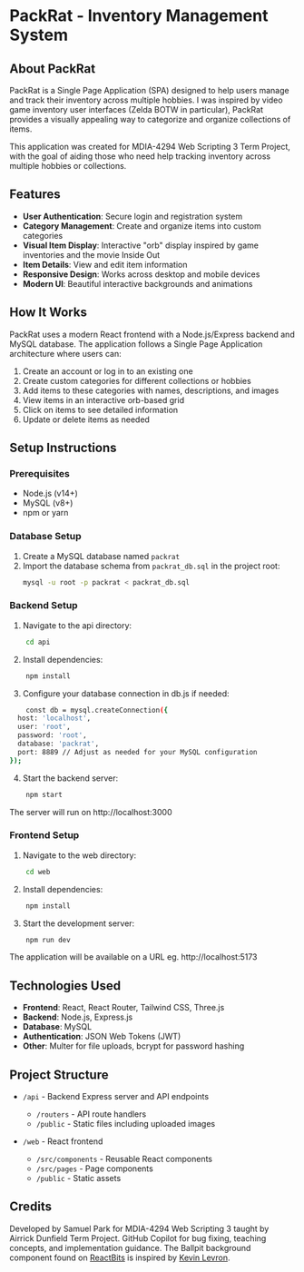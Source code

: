 # PackRat - Inventory Management System

## About PackRat

PackRat is a Single Page Application (SPA) designed to help users manage and track their inventory across multiple hobbies. I was inspired by video game inventory user interfaces (Zelda BOTW in particular), PackRat provides a visually appealing way to categorize and organize collections of items.

This application was created for MDIA-4294 Web Scripting 3 Term Project, with the goal of aiding those who need help tracking inventory across multiple hobbies or collections.

## Features

- **User Authentication**: Secure login and registration system
- **Category Management**: Create and organize items into custom categories
- **Visual Item Display**: Interactive "orb" display inspired by game inventories and the movie Inside Out
- **Item Details**: View and edit item information
- **Responsive Design**: Works across desktop and mobile devices
- **Modern UI**: Beautiful interactive backgrounds and animations

## How It Works

PackRat uses a modern React frontend with a Node.js/Express backend and MySQL database. The application follows a Single Page Application architecture where users can:

1. Create an account or log in to an existing one
2. Create custom categories for different collections or hobbies
3. Add items to these categories with names, descriptions, and images
4. View items in an interactive orb-based grid
5. Click on items to see detailed information
6. Update or delete items as needed

## Setup Instructions

### Prerequisites

- Node.js (v14+)
- MySQL (v8+)
- npm or yarn

### Database Setup

1. Create a MySQL database named `packrat`
2. Import the database schema from `packrat_db.sql` in the project root:
   ```bash
   mysql -u root -p packrat < packrat_db.sql

### Backend Setup
1. Navigate to the api directory:
```bash
    cd api
```
2. Install dependencies:
```bash
    npm install
```
3.  Configure your database connection in db.js if needed:
``` bash
    const db = mysql.createConnection({
  host: 'localhost',
  user: 'root',
  password: 'root',
  database: 'packrat',
  port: 8889 // Adjust as needed for your MySQL configuration
});
```

4.  Start the backend server:
``` bash
    npm start
```
The server will run on http://localhost:3000

### Frontend Setup
1. Navigate to the web directory:
``` bash
    cd web
```

2. Install dependencies:
```bash
    npm install
```

3. Start the development server:
```bash
    npm run dev
```

The application will be available on a URL eg. http://localhost:5173

## Technologies Used

- **Frontend**: React, React Router, Tailwind CSS, Three.js
- **Backend**: Node.js, Express.js
- **Database**: MySQL
- **Authentication**: JSON Web Tokens (JWT)
- **Other**: Multer for file uploads, bcrypt for password hashing

## Project Structure

- `/api` - Backend Express server and API endpoints
  - `/routers` - API route handlers
  - `/public` - Static files including uploaded images
  
- `/web` - React frontend
  - `/src/components` - Reusable React components
  - `/src/pages` - Page components
  - `/public` - Static assets

## Credits
Developed by Samuel Park for MDIA-4294 Web Scripting 3 taught by Airrick Dunfield Term Project.
GitHub Copilot for bug fixing, teaching concepts, and implementation guidance.
The Ballpit background component found on [ReactBits](https://www.reactbits.dev/) is inspired by [Kevin Levron](https://x.com/soju22/status/1858925191671271801).
